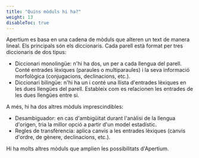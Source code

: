 ```yaml
---
title: "Quins mòduls hi ha?"
weight: 13
disableToc: true
---
```


Apertium es basa en una cadena de mòduls que alteren un text de manera lineal. Els principals són els diccionaris. Cada parell està format per tres diccionaris de dos tipus:

* Diccionari monolingüe: n'hi ha dos, un per a cada llengua del parell. Conté entrades lèxiques (paraules o multiparaules) i la seva informació morfològica (conjugacions, declinacions, etc.).
* Diccionari bilingüe: n'hi ha un i conté una llista d'entrades lèxiques en les dues llengües del parell. Estableix com es relacionen les entrades de les dues llengües entre si.

A més, hi ha dos altres mòduls imprescindibles:

* Desambiguador: en cas d'ambigüitat durant l'anàlisi de la llengua d'origen, tria la millor opció a partir d'un model estadístic.
* Regles de transfèrencia: aplica canvis a les entrades lèxiques (canvis d'ordre, de gènere, declinacions, etc.).

Hi ha molts altres mòduls que amplien les possibilitats d'Apertium.
